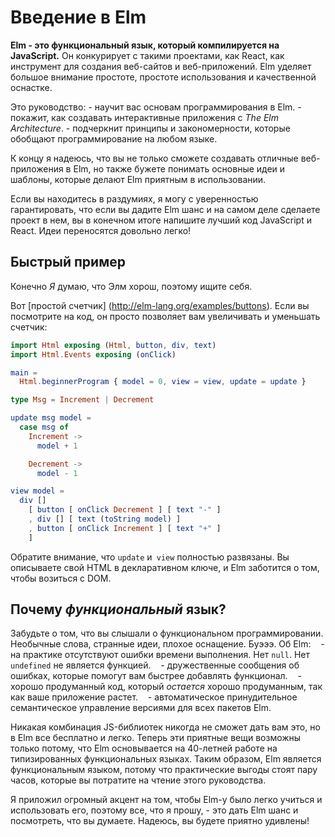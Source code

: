 <!---
An Introduction to Elm
{:.origin_doc}
-->

# Введение в Elm

<!-- 
**Elm is a functional language that compiles to JavaScript.** It competes with projects like React as a tool for creating websites and web apps. Elm has a very strong emphasis on ч, ease-of-use, and quality tooling.
{:.origin_doc}
 -->

**Elm - это функциональный язык, который компилируется на JavaScript.** Он конкурирует с такими проектами, как React, как инструмент для создания веб-сайтов и веб-приложений. Elm уделяет большое внимание простоте, простоте использования и качественной оснастке.

<!-- 
This guide will:
	- Teach you the fundamentals of programming in Elm.
  - Show you how to make interactive apps with *The Elm Architecture*.
  - Emphasize the principles and patterns that generalize to programming in any language.

{:.origin_doc} 
-->

Это руководство:
	- научит вас основам программирования в Elm.
	- покажит, как создавать интерактивные приложения с *The Elm Architecture*.
	- подчеркнит принципы и закономерности, которые обобщают программирование на любом языке.

<!-- 
By the end I hope you will not only be able to create great web apps in Elm, but also understand the core ideas and patterns that make Elm nice to use.
{:.origin_doc}
 -->

К концу я надеюсь, что вы не только сможете создавать отличные веб-приложения в Elm, но также бужете понимать основные идеи и шаблоны, которые делают Elm приятным в использовании.

<!-- 
If you are on the fence, I can safely guarantee that if you give Elm a shot and actually make a project in it, you will end up writing better JavaScript and React code. The ideas transfer pretty easily!
{:.origin_doc}
 -->

Если вы находитесь в раздумиях, я могу с уверенностью гарантировать, что если вы дадите Elm шанс и на самом деле сделаете проект в нем, вы в конечном итоге напишите лучший код JavaScript и React. Идеи переносятся довольно легко!

<!-- 
A Quick Sample
{:.origin_doc}
 -->

## Быстрый пример

<!-- 
Of course *I* think Elm is good, so look for yourself.
{:.origin_doc}
 -->

Конечно *Я* думаю, что Элм хорош, поэтому ищите себя.

<!-- 
Here is [a simple counter](http://elm-lang.org/examples/buttons). If you look at the code, it just lets you increment and decrement the counter:
{:.origin_doc}
 -->

Вот [простой счетчик] (http://elm-lang.org/examples/buttons). Если вы посмотрите на код, он просто позволяет вам увеличивать и уменьшать счетчик:

```elm
import Html exposing (Html, button, div, text)
import Html.Events exposing (onClick)

main =
  Html.beginnerProgram { model = 0, view = view, update = update }

type Msg = Increment | Decrement

update msg model =
  case msg of
    Increment ->
      model + 1

    Decrement ->
      model - 1

view model =
  div []
    [ button [ onClick Decrement ] [ text "-" ]
    , div [] [ text (toString model) ]
    , button [ onClick Increment ] [ text "+" ]
    ]
```

<!-- 
Notice that the `update` and `view` are entirely decoupled. You describe your HTML in a declarative way and Elm takes care of messing with the DOM.
{:.origin_doc}
 -->

Обратите внимание, что `update` и` view` полностью развязаны. Вы описываете свой HTML в декларативном ключе, и Elm заботится о том, чтобы возиться с DOM.

<!-- 
Why a *functional* language?
{:.origin_doc}
 -->

## Почему *функциональный* язык?

<!-- 
Forget what you have heard about functional programming. Fancy words, weird ideas, bad tooling. Barf. Elm is about:
  - No runtime errors in practice. No `null`. No `undefined` is not a function.
  - Friendly error messages that help you add features more quickly.
  - Well-architected code that *stays* well-architected as your app grows.
  - Automatically enforced semantic versioning for all Elm packages.

{:.origin_doc}
 -->

Забудьте о том, что вы слышали о функциональном программировании. Необычные слова, странные идеи, плохое оснащение. Буэээ. Об Elm:
   - на практике отсутствуют ошибки времени выполнения. Нет `null`. Нет `undefined` не является функцией.
   - дружественные сообщения об ошибках, которые помогут вам быстрее добавлять функционал.
   - хорошо продуманный код, который *остается* хорошо продуманным, так как ваше приложение растет.
   - автоматическое принудительное семантическое управление версиями для всех пакетов Elm.

<!-- 
No combination of JS libraries can ever give you this, yet it is all free and easy in Elm. Now these nice things are *only* possible because Elm builds upon 40+ years of work on typed functional languages. So Elm is a functional language because the practical benefits are worth the couple hours you'll spend reading this guide.
{:.origin_doc}
 -->

Никакая комбинация JS-библиотек никогда не сможет дать вам это, но в Elm все бесплатно и легко. Теперь эти приятные вещи возможны только потому, что Elm основывается на 40-летней работе на типизированных функциональных языках. Таким образом, Elm является функциональным языком, потому что практические выгоды стоят пару часов, которые вы потратите на чтение этого руководства.

<!-- 
I have put a huge emphasis on making Elm easy to learn and use, so all I ask is that you give Elm a shot and see what you think. I hope you will be pleasantly surprised!
{:.origin_doc}
 -->

Я приложил огромный акцент на том, чтобы Elm-у было легко учиться и использовать его, поэтому все, что я прошу, - это дать Elm шанс и посмотреть, что вы думаете. Надеюсь, вы будете приятно удивлены!